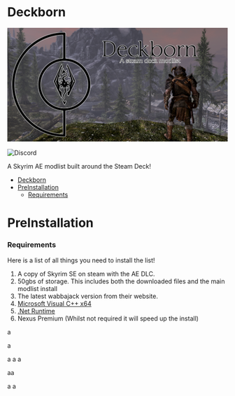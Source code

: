 # Deckborn

![Deckborn](https://github.com/Pentonize/DeckBorn/blob/main/Deckborn.png)

![Discord](https://img.shields.io/discord/714478891602935819?logo=discord&logoColor=white&link=https%3A%2F%2Fdiscord.gg%2FKYgU4zbEZd)

A Skyrim AE modlist built around the Steam Deck!

- [Deckborn](#deckborn)
- [PreInstallation](#preinstallation)
    - [Requirements](#requirements)



# PreInstallation

### Requirements
Here is a list of all things you need to install the list!

1. A copy of Skyrim SE on steam with the AE DLC.
2. 50gbs of storage. This includes both the downloaded files and the main modlist install
3. The latest wabbajack version from their website. 
4. [Microsoft Visual C++ x64](https://aka.ms/vs/17/release/vc_redist.x64.exe)
5. [.Net Runtime](https://dotnet.microsoft.com/en-us/download/dotnet/8.0/runtime)
6. Nexus Premium (Whilst not required it will speed up the install)



a


a

a
a
a



aa


a
a
